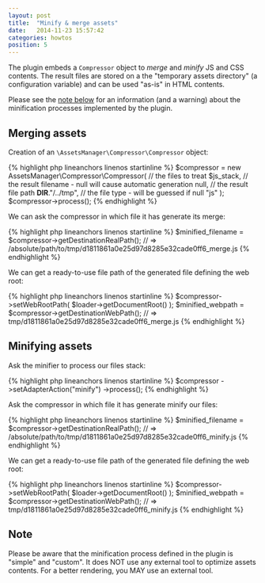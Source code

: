 ```yaml
---
layout: post
title:  "Minify & merge assets"
date:   2014-11-23 15:57:42
categories: howtos
position: 5
---
```


The plugin embeds a `Compressor` object to *merge* and *minify* JS and CSS contents. The
result files are stored on a the "temporary assets directory" (a configuration variable)
and can be used "as-is" in HTML contents.

Please see the [note below](#note) for an information (and a warning) about the minification
processes implemented by the plugin.

## Merging assets

Creation of an `\AssetsManager\Compressor\Compressor` object:

{% highlight php lineanchors linenos startinline %}
$compressor = new AssetsManager\Compressor\Compressor(
    // the files to treat
    $js_stack,
    // the result filename - null will cause automatic generation
    null,
    // the result file path
    __DIR__."/../tmp",
    // the file type - will be guessed if null
    "js"
);
$compressor->process();
{% endhighlight %}

We can ask the compressor in which file it has generate its merge:

{% highlight php lineanchors linenos startinline %}
$minified_filename = $compressor->getDestinationRealPath();
// => /absolute/path/to/tmp/d1811861a0e25d97d8285e32cade0ff6_merge.js
{% endhighlight %}

We can get a ready-to-use file path of the generated file defining the web root:

{% highlight php lineanchors linenos startinline %}
$compressor->setWebRootPath( $loader->getDocumentRoot() );
$minified_webpath = $compressor->getDestinationWebPath();
// => tmp/d1811861a0e25d97d8285e32cade0ff6_merge.js 
{% endhighlight %}

## Minifying assets

Ask the minifier to process our files stack:

{% highlight php lineanchors linenos startinline %}
$compressor
    ->setAdapterAction("minify")
    ->process();
{% endhighlight %}

Ask the compressor in which file it has generate minify our files:

{% highlight php lineanchors linenos startinline %}
$minified_filename = $compressor->getDestinationRealPath();
// => /absolute/path/to/tmp/d1811861a0e25d97d8285e32cade0ff6_minify.js
{% endhighlight %}

We can get a ready-to-use file path of the generated file defining the web root:

{% highlight php lineanchors linenos startinline %}
$compressor->setWebRootPath( $loader->getDocumentRoot() );
$minified_webpath = $compressor->getDestinationWebPath();
// => tmp/d1811861a0e25d97d8285e32cade0ff6_minify.js 
{% endhighlight %}

## Note

<a id="note"></a>
Please be aware that the minification process defined in the plugin is "simple" and "custom".
It does NOT use any external tool to optimize assets contents. For a better rendering, you
MAY use an external tool.
